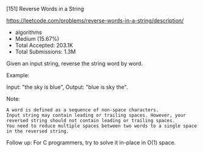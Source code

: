 [151] Reverse Words in a String  

https://leetcode.com/problems/reverse-words-in-a-string/description/

* algorithms
* Medium (15.67%)
* Total Accepted:    203.1K
* Total Submissions: 1.3M

Given an input string, reverse the string word by word.

Example:  


Input: "the sky is blue",
Output: "blue is sky the".


Note:


	A word is defined as a sequence of non-space characters.
	Input string may contain leading or trailing spaces. However, your reversed string should not contain leading or trailing spaces.
	You need to reduce multiple spaces between two words to a single space in the reversed string.


Follow up: For C programmers, try to solve it in-place in O(1) space.

